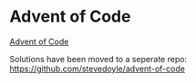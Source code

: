 # Advent of Code

[Advent of Code](https://adventofcode.com/)

Solutions have been moved to a seperate repo:
https://github.com/stevedoyle/advent-of-code
